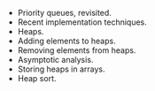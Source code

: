 * Priority queues, revisited.
* Recent implementation techniques.
* Heaps.
* Adding elements to heaps.
* Removing elements from heaps.
* Asymptotic analysis.
* Storing heaps in arrays.
* Heap sort.
